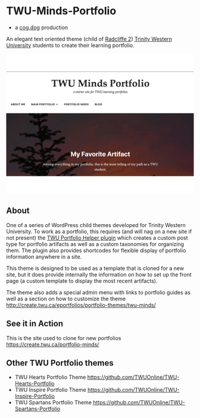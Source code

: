 # TWU-Minds-Portfolio

* a [cog.dog](https://cog.dog) production

An elegant text oriented theme (child of [Radcliffe 2](https://wordpress.com/theme/radcliffe-2))   [Trinity Western University](https://twu.ca/) students to create their learning portfolio. 


![](screenshot.png "TWU Minds Portfolio")

## About

One of a series of WordPress child themes developed for Trinity Western University. To work as a portfolio, this requires (and will nag on a new site if not present) the [TWU Portfolio Helper plugin](https://github.com/TWUOnline/TWU-Portfolio-Helper) which creates a custom post type for portfolio artifacts as well as a custom taxonomies for organizing them. The plugin also provides shortcodes for flexible display of portfolio information anywhere in a site.

This theme is designed to be used as a template that is cloned for a new site, but it does provide internally the information on how to set up the front page (a custom template to display the most recent artifacts).

The theme also adds a special admin menu with links to portfolio guides as well as a section on how to customize the theme http://create.twu.ca/eportfolios/portfolio-themes/twu-minds/

## See it in Action

This is the site used to clone for new portfolios https://create.twu.ca/portfolio-minds/

## Other TWU Portfolio themes

* TWU Hearts Portfolio Theme https://github.com/TWUOnline/TWU-Hearts-Portfolio
* TWU Inspire Portfolio Theme https://github.com/TWUOnline/TWU-Inspire-Portfolio
* TWU Spartans Portfolio Theme https://github.com/TWUOnline/TWU-Spartans-Portfolio
